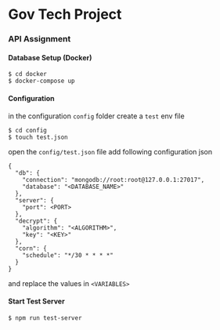 # Gov Tech Project
### API Assignment

#### Database Setup (Docker)

    $ cd docker
    $ docker-compose up

#### Configuration

in the configuration `config` folder create a `test` env file

    $ cd config
    $ touch test.json
    
open the `config/test.json` file add following configuration json

    {
      "db": {
        "connection": "mongodb://root:root@127.0.0.1:27017",
        "database": "<DATABASE_NAME>"
      },
      "server": {
        "port": <PORT>
      },
      "decrypt": {
        "algorithm": "<ALGORITHM>",
        "key": "<KEY>"
      },
      "corn": {
        "schedule": "*/30 * * * *"
      }
    }

and replace the values in `<VARIABLES>`

#### Start Test Server

    $ npm run test-server

